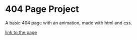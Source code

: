 # 404 Page Project

A basic 404 page with an animation, made with html and css.

[link to the page](https://guillaume-leo.github.io/404-page/)


